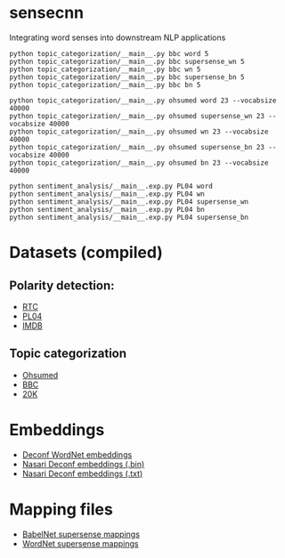 # sensecnn
Integrating word senses into downstream NLP applications

```
python topic_categorization/__main__.py bbc word 5
python topic_categorization/__main__.py bbc supersense_wn 5
python topic_categorization/__main__.py bbc wn 5
python topic_categorization/__main__.py bbc supersense_bn 5
python topic_categorization/__main__.py bbc bn 5

python topic_categorization/__main__.py ohsumed word 23 --vocabsize 40000
python topic_categorization/__main__.py ohsumed supersense_wn 23 --vocabsize 40000
python topic_categorization/__main__.py ohsumed wn 23 --vocabsize 40000
python topic_categorization/__main__.py ohsumed supersense_bn 23 --vocabsize 40000
python topic_categorization/__main__.py ohsumed bn 23 --vocabsize 40000

python sentiment_analysis/__main__.exp.py PL04 word
python sentiment_analysis/__main__.exp.py PL04 wn
python sentiment_analysis/__main__.exp.py PL04 supersense_wn
python sentiment_analysis/__main__.exp.py PL04 bn
python sentiment_analysis/__main__.exp.py PL04 supersense_bn
```

# Datasets (compiled)

## Polarity detection:

* [RTC](https://drive.google.com/drive/folders/0Bz40_IukD5qDdnlGSTl5LW4wcVE?usp=sharing)
* [PL04](https://drive.google.com/drive/folders/0Bz40_IukD5qDZUhVbXRHeTcwTFU?usp=sharing)
* [IMDB](https://drive.google.com/drive/folders/0Bz40_IukD5qDRDJ5NHhSUTBEUnc?usp=sharing)

## Topic categorization

* [Ohsumed](https://drive.google.com/drive/folders/0Bz40_IukD5qDcmVKcm5rNVA1LWs?usp=sharing)
* [BBC](https://drive.google.com/drive/folders/0Bz40_IukD5qDX3Y2c3RvRWhPenM?usp=sharing)
* [20K](https://drive.google.com/drive/folders/0Bz40_IukD5qDbURfbEdTUnZELWc?usp=sharing)


# Embeddings

* [Deconf WordNet embeddings](https://drive.google.com/a/di.uniroma1.it/file/d/0Bz40_IukD5qDbzJFSmppN0Y2djg/view?usp=sharing)
* [Nasari Deconf embeddings (.bin)](https://drive.google.com/a/di.uniroma1.it/file/d/0Bz40_IukD5qDZ3lsemhSVTBLeFU/view?usp=sharing)
* [Nasari Deconf embeddings (.txt)](https://drive.google.com/a/di.uniroma1.it/file/d/0Bz40_IukD5qDLWdCNUJhQ3gtMzA/view?usp=sharing)


# Mapping files

* [BabelNet supersense mappings](https://drive.google.com/a/di.uniroma1.it/file/d/0Bz40_IukD5qDbTNQWGxFdDdZNnM/view?usp=sharing)
* [WordNet supersense mappings](https://drive.google.com/file/d/0B-ZmZ8m4R_BaNWFBaEhIMmRha1U/view?usp=sharing)


